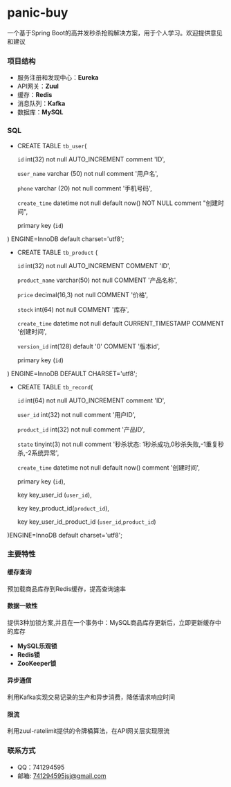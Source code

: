 # panic-buy

一个基于Spring Boot的高并发秒杀抢购解决方案，用于个人学习。欢迎提供意见和建议
 
### 项目结构
 - 服务注册和发现中心：**Eureka**
 - API网关：**Zuul**
 - 缓存：**Redis**
 - 消息队列：**Kafka**
 - 数据库：**MySQL**
 
### SQL

- CREATE TABLE `tb_user`(

    `id` int(32) not null AUTO_INCREMENT comment 'ID',
    
    `user_name` varchar (50) not null comment '用户名',
    
    `phone` varchar (20) not null comment '手机号码',
    
    `create_time` datetime not null default now() NOT NULL comment "创建时间",
    
    primary key (`id`)
    
) ENGINE=InnoDB default charset='utf8';


- CREATE TABLE `tb_product` (

  `id` int(32) not null AUTO_INCREMENT COMMENT 'ID',
  
  `product_name` varchar(50) not null COMMENT '产品名称',
  
  `price` decimal(16,3) not null COMMENT '价格',
  
  `stock` int(64) not null COMMENT '库存',
  
  `create_time` datetime not null default CURRENT_TIMESTAMP COMMENT '创建时间',
  
  `version_id` int(128) default '0' COMMENT '版本id',
  
  primary key (`id`)
  
) ENGINE=InnoDB DEFAULT CHARSET='utf8';

- CREATE TABLE `tb_record`(

    `id` int(64) not null AUTO_INCREMENT comment 'ID',
    
    `user_id` int(32) not null comment '用户ID',
    
    `product_id` int(32) not null comment '产品ID',
    
    `state` tinyint(3) not null comment '秒杀状态: 1秒杀成功,0秒杀失败,-1重复秒杀,-2系统异常',
    
    `create_time` datetime not null default now() comment '创建时间',
    
    primary key (`id`),
    
    key key_user_id (`user_id`),
    
    key key_product_id(`product_id`),
    
    key key_user_id_product_id (`user_id`,`product_id`)
    
)ENGINE=InnoDB default charset='utf8';
 
### 主要特性

#### 缓存查询

预加载商品库存到Redis缓存，提高查询速率

#### 数据一致性

提供3种加锁方案,并且在一个事务中：MySQL商品库存更新后，立即更新缓存中的库存

 - **MySQL乐观锁**
 - **Redis锁**
 - **ZooKeeper锁**

#### 异步通信

利用Kafka实现交易记录的生产和异步消费，降低请求响应时间

#### 限流

利用zuul-ratelimit提供的令牌桶算法，在API网关层实现限流
 
### 联系方式
 - QQ：741294595
 - 邮箱: <741294595jsj@gmail.com>

